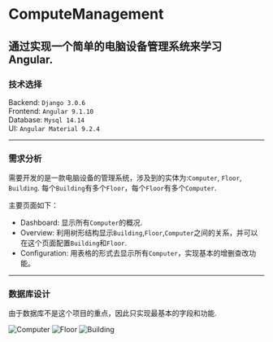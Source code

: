 # ComputeManagement
通过实现一个简单的电脑设备管理系统来学习Angular.  
--- 

### 技术选择
Backend: ```Django 3.0.6```  
Frontend: ```Angular 9.1.10```  
Database: ```Mysql 14.14```  
UI: ```Angular Material 9.2.4```  

---

### 需求分析
需要开发的是一款电脑设备的管理系统，涉及到的实体为:```Computer```, ```Floor```, ```Building```.  每个```Building```有多个```Floor```，每个```Floor```有多个```Computer```.  

主要页面如下：
  - Dashboard: 显示所有```Computer```的概况.
  - Overview:  利用树形结构显示```Building```,```Floor```,```Computer```之间的关系，并可以在这个页面配置```Building```和```Floor```.
  - Configuration: 用表格的形式去显示所有```Computer```，实现基本的增删查改功能。
 
 ---
 
 ### 数据库设计
 由于数据库不是这个项目的重点，因此只实现最基本的字段和功能.
 
 ![Computer](https://img-blog.csdnimg.cn/20200522065405565.png) 
 ![Floor](https://img-blog.csdnimg.cn/2020052206373911.png) 
 ![Building](https://img-blog.csdnimg.cn/20200522063814881.png)
